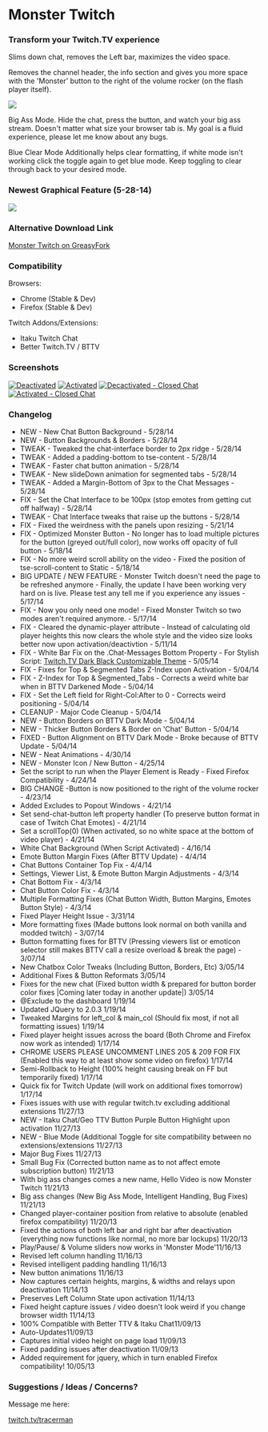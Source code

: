 # Monster Twitch

### Transform your Twitch.TV experience

Slims down chat, removes the Left bar, maximizes the video space.

Removes the channel header, the info section and gives you more space with the 'Monster' button to the right of the volume rocker (on the flash player itself).

![][1]

Big Ass Mode. Hide the chat, press the button, and watch your big ass stream. Doesn't matter what size your browser tab is. My goal is a fluid experience, please let me know about any bugs.

Blue Clear Mode Additionally helps clear formatting, if white mode isn't working click the toggle again to get blue mode. Keep toggling to clear through back to your desired mode.

### Newest Graphical Feature (5-28-14)

![][2]

### Alternative Download Link

[Monster Twitch on GreasyFork][3]

### Compatibility

Browsers:

* Chrome (Stable & Dev)
* Firefox (Stable & Dev)

Twitch Addons/Extensions:

* Itaku Twitch Chat
* Better Twitch.TV / BTTV

### Screenshots

[![Deactivated][4]](https://i.imgur.com/9WA1qTC.png)   [![Activated][5]](https://i.imgur.com/o7DLMpY.png)   [![Decactivated - Closed Chat][6]](https://i.imgur.com/p6rIaxc.png)   [![Activated - Closed Chat][7]](http://i.imgur.com/nR5wi40.png)

### Changelog

* NEW \- New Chat Button Background - 5/28/14
* NEW \- Button Backgrounds & Borders - 5/28/14
* TWEAK \- Tweaked the chat-interface border to 2px ridge - 5/28/14
* TWEAK \- Added a padding-bottom to tse-content - 5/28/14
* TWEAK \- Faster chat button animation - 5/28/14
* TWEAK \- New slideDown animation for segmented tabs - 5/28/14
* TWEAK \- Added a Margin-Bottom of 3px to the Chat Messages - 5/28/14
* FIX \- Set the Chat Interface to be 100px (stop emotes from getting cut off halfway) - 5/28/14
* TWEAK \- Chat Interface tweaks that raise up the buttons - 5/28/14
* FIX \- Fixed the weirdness with the panels upon resizing - 5/21/14
* FIX \- Optimized Monster Button - No longer has to load multiple pictures for the button (greyed out/full color), now works off opacity of full button \- 5/18/14
* FIX \- No more weird scroll ability on the video - Fixed the position of tse-scroll-content to Static \- 5/18/14
* BIG UPDATE / NEW FEATURE \- Monster Twitch doesn't need the page to be refreshed anymore - Finally, the update I have been working very hard on is live. Please test any tell me if you experience any issues \- 5/17/14
* FIX \- Now you only need one mode! - Fixed Monster Twitch so two modes aren't required anymore. \- 5/17/14
* FIX \- Cleared the dynamic-player attribute - Instead of calculating old player heights this now clears the whole style and the video size looks better now upon activation/deactivtion \- 5/11/14
* FIX \- White Bar Fix on the .Chat-Messages Bottom Property - For Stylish Script: [Twitch.TV Dark Black Customizable Theme][8] \- 5/05/14
* FIX \- Fixes for Top & Segmented Tabs Z-Index upon Activation - 5/04/14
* FIX \- Z-Index for Top & Segmented_Tabs - Corrects a weird white bar when in BTTV Darkened Mode \- 5/04/14
* FIX \- Set the Left field for Right-Col:After to 0 - Corrects weird positioning \- 5/04/14
* CLEANUP \- Major Code Cleanup - 5/04/14
* NEW \- Button Borders on BTTV Dark Mode - 5/04/14
* NEW \- Thicker Button Borders & Border on 'Chat' Button - 5/04/14
* FIXED \- Button Alignment on BTTV Dark Mode - Broke because of BTTV Update - 5/04/14
* NEW \- Neat Animations - 4/30/14
* NEW \- Monster Icon / New Button - 4/25/14
* Set the script to run when the Player Element is Ready - Fixed Firefox Compatibility \- 4/24/14
* BIG CHANGE -Button is now positioned to the right of the volume rocker \- 4/23/14
* Added Excludes to Popout Windows - 4/21/14
* Set send-chat-button left property handler (To preserve button format in case of Twitch Chat Emotes) - 4/21/14
* Set a scrollTop(0) (When activated, so no white space at the bottom of video player) - 4/21/14
* White Chat Background (When Script Activated) - 4/16/14
* Emote Button Margin Fixes (After BTTV Update) - 4/4/14
* Chat Buttons Container Top Fix - 4/4/14
* Settings, Viewer List, & Emote Button Margin Adjustments - 4/3/14
* Chat Bottom Fix - 4/3/14
* Chat Button Color Fix - 4/3/14
* Multiple Formatting Fixes (Chat Button Width, Button Margins, Emotes Button Style) - 4/3/14
* Fixed Player Height Issue - 3/31/14
* More formatting fixes (Made buttons look normal on both vanilla and modded twitch) - 3/07/14
* Button formatting fixes for BTTV (Pressing viewers list or emoticon selector still makes BTTV call a resize overload & break the page) - 3/07/14
* New Chatbox Color Tweaks (Including Button, Borders, Etc) 3/05/14
* Additional Fixes & Button Reformats 3/05/14
* Fixes for the new chat (Fixed button width & prepared for button border color fixes |Coming later today in another update|) 3/05/14
* @Exclude to the dashboard 1/19/14
* Updated JQuery to 2.0.3 1/19/14
* Tweaked Margins for left_col & main_col (Should fix most, if not all formatting issues) 1/19/14
* Fixed player height issues across the board (Both Chrome and Firefox now work as intended) 1/17/14
* CHROME USERS PLEASE UNCOMMENT LINES 205 & 209 FOR FIX (Enabled this way to at least show some video on firefox) 1/17/14
* Semi-Rollback to Height (100% height causing break on FF but temporarily fixed) 1/17/14
* Quick fix for Twitch Update (will work on additional fixes tomorrow) 1/17/14
* Fixes issues with use with regular twitch.tv excluding additional extensions 11/27/13
* NEW - Itaku Chat/Geo TTV Button Purple Button Highlight upon activation 11/27/13
* NEW - Blue Mode (Additional Toggle for site compatibility between no extensions/extensions 11/27/13
* Major Bug Fixes 11/27/13
* Small Bug Fix (Corrected button name as to not affect emote subscription button) 11/21/13
* With big ass changes comes a new name, Hello Video is now Monster Twitch 11/21/13
* Big ass changes (New Big Ass Mode, Intelligent Handling, Bug Fixes) 11/21/13
* Changed player-container position from relative to absolute (enabled firefox compatibility) 11/20/13
* Fixed the actions of both left bar and right bar after deactivation (everything now functions like normal, no more bar lockups) 11/20/13
* Play/Pause/ & Volume sliders now works in 'Monster Mode'11/16/13
* Revised left column handling 11/16/13
* Revised intelligent padding handling 11/16/13
* New button animations 11/16/13
* Now captures certain heights, margins, & widths and relays upon deactivation 11/14/13
* Preserves Left Column State upon activation 11/14/13
* Fixed height capture issues / video doesn't look weird if you change browser width 11/14/13
* 100% Compatible with Better TTV & Itaku Chat11/09/13
* Auto-Updates11/09/13
* Captures initial video height on page load 11/09/13
* Fixed padding issues after deactivation 11/09/13
* Added requirement for jquery, which in turn enabled Firefox compatibility! 10/05/13

### Suggestions / Ideas / Concerns?

Message me here:

[twitch.tv/tracerman][9]

[1]: https://i.imgur.com/FOF5KXr.png
[2]: https://i.imgur.com/EdsdV9t.png
[3]: https://greasyfork.org/scripts/185-monster-twitch
[4]: https://i.imgur.com/9WA1qTCs.png "Deactivated"
[5]: https://i.imgur.com/o7DLMpYs.png "Activated"
[6]: https://i.imgur.com/p6rIaxcs.png "Deactivated - Chat Disabled"
[7]: https://i.imgur.com/nR5wi40s.png "Activated - Chat Disabled"
[8]: http://userstyles.org/styles/78830/twitch-tv-dark-black-customisable-theme
[9]: http://www.twitch.tv/tracerman
